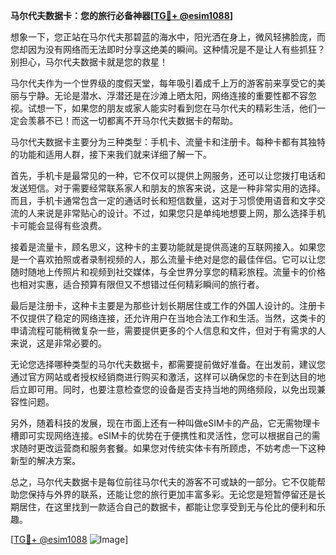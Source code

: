 **马尔代夫数据卡：您的旅行必备神器[[TG💪+ @esim1088](https://t.me/s/esim1088)]**

想象一下，您正站在马尔代夫那碧蓝的海水中，阳光洒在身上，微风轻拂脸庞，而您却因为没有网络而无法即时分享这绝美的瞬间。这种情况是不是让人有些抓狂？别担心，马尔代夫数据卡就是您的救星！

马尔代夫作为一个世界级的度假天堂，每年吸引着成千上万的游客前来享受它的美丽与宁静。无论是潜水、浮潜还是在沙滩上晒太阳，网络连接的重要性都不容忽视。试想一下，如果您的朋友或家人能实时看到您在马尔代夫的精彩生活，他们一定会羡慕不已！而这一切都离不开马尔代夫数据卡的帮助。

马尔代夫数据卡主要分为三种类型：手机卡、流量卡和注册卡。每种卡都有其独特的功能和适用人群，接下来我们就来详细了解一下。

首先，手机卡是最常见的一种，它不仅可以提供上网服务，还可以让您拨打电话和发送短信。对于需要经常联系家人和朋友的旅客来说，这是一种非常实用的选择。而且，手机卡通常包含一定的通话时长和短信数量，这对于习惯使用语音和文字交流的人来说是非常贴心的设计。不过，如果您只是单纯地想要上网，那么选择手机卡可能会显得有些浪费。

接着是流量卡，顾名思义，这种卡的主要功能就是提供高速的互联网接入。如果您是一个喜欢拍照或者录制视频的人，那么流量卡绝对是您的最佳伴侣。它可以让您随时随地上传照片和视频到社交媒体，与全世界分享您的精彩旅程。流量卡的价格也相对实惠，适合预算有限但又不想错过任何精彩瞬间的旅行者。

最后是注册卡，这种卡主要是为那些计划长期居住或工作的外国人设计的。注册卡不仅提供了稳定的网络连接，还允许用户在当地合法工作和生活。当然，这类卡的申请流程可能稍微复杂一些，需要提供更多的个人信息和文件，但对于有需求的人来说，这是非常必要的。

无论您选择哪种类型的马尔代夫数据卡，都需要提前做好准备。在出发前，建议您通过官方网站或者授权经销商进行购买和激活，这样可以确保您的卡在到达目的地后立即可用。同时，也要注意检查您的设备是否支持当地的网络频段，以免出现兼容性问题。

另外，随着科技的发展，现在市面上还有一种叫做eSIM卡的产品，它无需物理卡槽即可实现网络连接。eSIM卡的优势在于便携性和灵活性，您可以根据自己的需求随时更改运营商和服务套餐。如果您对传统实体卡有所顾虑，不妨考虑一下这种新型的解决方案。

总之，马尔代夫数据卡是每位前往马尔代夫的游客不可或缺的一部分。它不仅能帮助您保持与外界的联系，还能让您的旅行更加丰富多彩。无论您是短暂停留还是长期居住，在这里找到一款适合自己的数据卡，都能让您享受到无与伦比的便利和乐趣。

[[TG💪+ @esim1088](https://t.me/s/esim1088) ![Image](https://i.postimg.cc/4NQfJmqS/Snipaste-2025-05-13-00-14-12.png)]